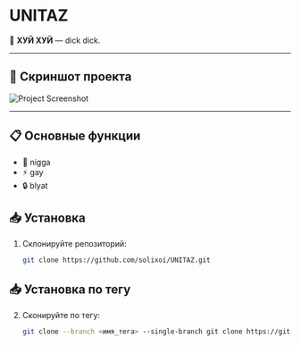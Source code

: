 # UNITAZ

🚀 **ХУЙ ХУЙ** — dick dick.

---

## 📸 Скриншот проекта

![Project Screenshot](https://img.joomcdn.net/3a6ee2536a533901a985ec50204e659779c1bea3_400_400.jpeg)

---

## 📋 Основные функции
- 🌟 nigga
- ⚡️ gay
- 🔒 blyat

## 📥 Установка
1. Склонируйте репозиторий:
   ```bash
   git clone https://github.com/solixoi/UNITAZ.git

## 📥 Установка по тегу
2. Сконируйте по тегу:
    ```bash
    git clone --branch <имя_тега> --single-branch git clone https://github.com/solixoi/UNITAZ.git
